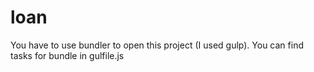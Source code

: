 # loan

You have to use bundler to open this project (I used gulp). You can find tasks for bundle in gulfile.js
